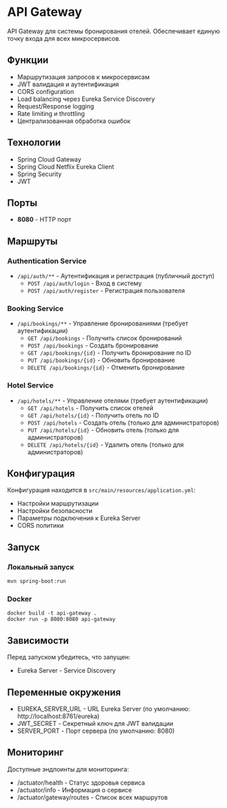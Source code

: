 # API Gateway

API Gateway для системы бронирования отелей. Обеспечивает единую точку входа для всех микросервисов.

## Функции

- Маршрутизация запросов к микросервисам
- JWT валидация и аутентификация
- CORS configuration
- Load balancing через Eureka Service Discovery
- Request/Response logging
- Rate limiting и throttling
- Централизованная обработка ошибок

## Технологии

- Spring Cloud Gateway
- Spring Cloud Netflix Eureka Client
- Spring Security
- JWT

## Порты

- **8080** - HTTP порт

## Маршруты

### Authentication Service
- `/api/auth/**` - Аутентификация и регистрация (публичный доступ)
  - `POST /api/auth/login` - Вход в систему
  - `POST /api/auth/register` - Регистрация пользователя

### Booking Service
- `/api/bookings/**` - Управление бронированиями (требует аутентификации)
  - `GET /api/bookings` - Получить список бронирований
  - `POST /api/bookings` - Создать бронирование
  - `GET /api/bookings/{id}` - Получить бронирование по ID
  - `PUT /api/bookings/{id}` - Обновить бронирование
  - `DELETE /api/bookings/{id}` - Отменить бронирование

### Hotel Service
- `/api/hotels/**` - Управление отелями (требует аутентификации)
  - `GET /api/hotels` - Получить список отелей
  - `GET /api/hotels/{id}` - Получить отель по ID
  - `POST /api/hotels` - Создать отель (только для администраторов)
  - `PUT /api/hotels/{id}` - Обновить отель (только для администраторов)
  - `DELETE /api/hotels/{id}` - Удалить отель (только для администраторов)

## Конфигурация

Конфигурация находится в `src/main/resources/application.yml`:

- Настройки маршрутизации
- Настройки безопасности
- Параметры подключения к Eureka Server
- CORS политики

## Запуск

### Локальный запуск
```bash
mvn spring-boot:run
```

### Docker
```
docker build -t api-gateway .
docker run -p 8080:8080 api-gateway
```
## Зависимости
Перед запуском убедитесь, что запущен:

- Eureka Server - Service Discovery

## Переменные окружения
- EUREKA_SERVER_URL - URL Eureka Server (по умолчанию: http://localhost:8761/eureka)
- JWT_SECRET - Секретный ключ для JWT валидации
- SERVER_PORT - Порт сервера (по умолчанию: 8080)

## Мониторинг
Доступные эндпоинты для мониторинга:

- /actuator/health - Статус здоровья сервиса
- /actuator/info - Информация о сервисе
- /actuator/gateway/routes - Список всех маршрутов

